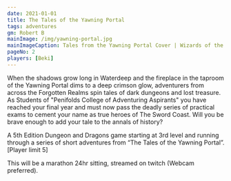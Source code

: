 ```yaml
---
date: 2021-01-01
title: The Tales of the Yawning Portal
tags: adventures
gm: Robert B
mainImage: /img/yawning-portal.jpg
mainImageCaption: Tales from the Yawning Portal Cover | Wizards of the Coast
pageNo: 2
players: [Beki]
---
```


When the shadows grow long in Waterdeep and the fireplace in the taproom of the Yawning Portal dims to a deep crimson glow, adventurers from across the Forgotten Realms spin tales of dark dungeons and lost treasure. As Students of "Penifolds College of Adventuring Aspirants" you have reached your final year and must now pass the deadly series of practical exams to cement your name as true heroes of The Sword Coast. Will you be brave enough to add your tale to the annals of history?

A 5th Edition Dungeon and Dragons game starting at 3rd level and running through a series of short adventures from “The Tales of the Yawning Portal”.
[Player limit 5]

This will be a marathon 24hr sitting, streamed on twitch (Webcam preferred).